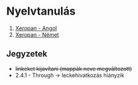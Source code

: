 # Nyelvtanulás

1. [Xeropan - Angol](Xeropan-Angol/readme.md)
2. [Xeropan - Német](Xeropan-Nemet/readme.md)

## Jegyzetek

* ~~linkeket kijavítani (mappák neve megváltozott)~~
* 2.4.1 - Through -> leckehivatkozás hiányzik